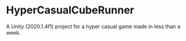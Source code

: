 # HyperCasualCubeRunner
A Unity (2020.1.4f1) project for a hyper casual game made in less than a week.
